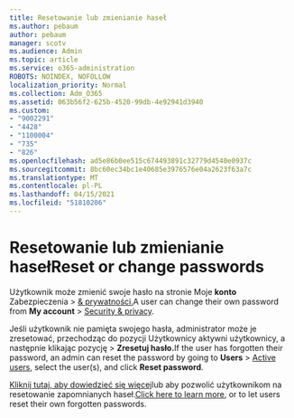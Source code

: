 ```yaml
---
title: Resetowanie lub zmienianie haseł
ms.author: pebaum
author: pebaum
manager: scotv
ms.audience: Admin
ms.topic: article
ms.service: o365-administration
ROBOTS: NOINDEX, NOFOLLOW
localization_priority: Normal
ms.collection: Adm_O365
ms.assetid: 063b56f2-625b-4520-99db-4e92941d3940
ms.custom:
- "9002291"
- "4428"
- "1100004"
- "735"
- "826"
ms.openlocfilehash: ad5e86b0ee515c674493891c32779d4540e0937c
ms.sourcegitcommit: 8bc60ec34bc1e40685e3976576e04a2623f63a7c
ms.translationtype: MT
ms.contentlocale: pl-PL
ms.lasthandoff: 04/15/2021
ms.locfileid: "51810206"
---
```

# <a name="reset-or-change-passwords"></a><span data-ttu-id="3e214-102">Resetowanie lub zmienianie haseł</span><span class="sxs-lookup"><span data-stu-id="3e214-102">Reset or change passwords</span></span>

<span data-ttu-id="3e214-103">Użytkownik może zmienić swoje hasło na stronie Moje **konto** Zabezpieczenia  >  [& prywatności.](https://portal.office.com/account/#security)</span><span class="sxs-lookup"><span data-stu-id="3e214-103">A user can change their own password from **My account** > [Security & privacy](https://portal.office.com/account/#security).</span></span>
  
<span data-ttu-id="3e214-104">Jeśli użytkownik nie pamięta swojego hasła, administrator może je zresetować, przechodząc do pozycji Użytkownicy aktywni użytkownicy, a następnie klikając pozycję  >  [](https://portal.office.com/adminportal/home#/users) **Zresetuj hasło.**</span><span class="sxs-lookup"><span data-stu-id="3e214-104">If the user has forgotten their password, an admin can reset the password by going to **Users** > [Active users](https://portal.office.com/adminportal/home#/users), select the user(s), and click **Reset password**.</span></span>
  
<span data-ttu-id="3e214-105">[Kliknij tutaj, aby dowiedzieć się więcej](https://docs.microsoft.com/microsoft-365/admin/add-users/reset-passwords)lub aby pozwolić użytkownikom na resetowanie zapomnianych haseł.</span><span class="sxs-lookup"><span data-stu-id="3e214-105">[Click here to learn more](https://docs.microsoft.com/microsoft-365/admin/add-users/reset-passwords), or to let users reset their own forgotten passwords.</span></span>
